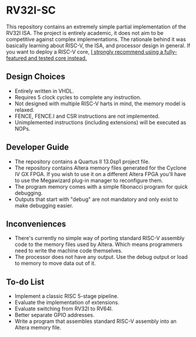 # RV32I-SC
This repository contains an extremely simple partial implementation of the RV32I ISA. The project is entirely academic, it does not aim to be competitive against complex implementations. The rationale behind it was basically learning about RISC-V, the ISA, and processor design in general. If you want to deploy a RISC-V core, [I strongly recommend using a fully-featured and tested core instead.](https://github.com/riscv/riscv-wiki/wiki/RISC-V-Cores-and-SoCs)  

## Design Choices
- Entirely written in VHDL.
- Requires 5 clock cycles to complete any instruction.
- Not designed with multiple RISC-V harts in mind, the memory model is relaxed.
- FENCE, FENCE.I and CSR instructions are not implemented.
- Unimplemented instructions (including extensions) will be executed as NOPs.

## Developer Guide
- The repository contains a Quartus II 13.0sp1 project file.
- The repository contains Altera memory files generated for the Cyclone IV GX FPGA. If you wish to use it on a different Altera FPGA you'll have to use the Megawizard plug-in manager to reconfigure them.
- The program memory comes with a simple fibonacci program for quick debugging.
- Outputs that start with "debug" are not mandatory and only exist to make debugging easier.

## Inconveniences
- There's currently no simple way of porting standard RISC-V assembly code to the memory files used by Altera. Which means programmers need to write the machine code themselves.
- The processor does not have any output. Use the debug output or load to memory to move data out of it. 

## To-do List
- Implement a classic RISC 5-stage pipeline.
- Evaluate the implementation of extensions.
- Evaluate switching from RV32I to RV64I.
- Better separate GPIO addresses.
- Write a program that assembles standard RISC-V assembly into an Altera memory file.
